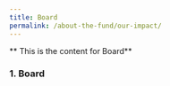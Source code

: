```yaml
---
title: Board
permalink: /about-the-fund/our-impact/
---
```


** This is the content for Board**  


### 1. Board
